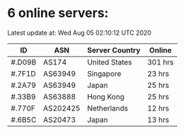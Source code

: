 # 6 online servers:

Latest update at: Wed Aug 05 02:10:12 UTC 2020

| ID | ASN | Server Country | Online |
| -- | --- | -------------- | ------ |
| #.D09B | AS174 | United States | 301 hrs |
| #.7F1D | AS63949 | Singapore | 23 hrs |
| #.2A79 | AS63949 | Japan | 25 hrs |
| #.33B9 | AS63888 | Hong Kong | 25 hrs |
| #.770F | AS202425 | Netherlands | 12 hrs |
| #.6B5C | AS20473 | Japan | 13 hrs |

